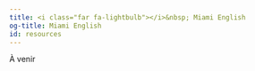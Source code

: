 ```yaml
---
title: <i class="far fa-lightbulb"></i>&nbsp; Miami English
og-title: Miami English
id: resources
---
```

À venir
